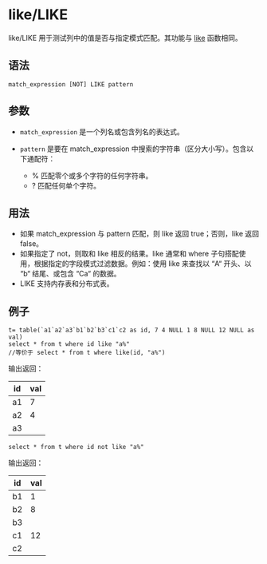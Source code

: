 # like/LIKE

like/LIKE 用于测试列中的值是否与指定模式匹配。其功能与 [like](../../funcs/l/like.html) 函数相同。

## 语法

`match_expression [NOT] LIKE pattern`

## 参数

* `match_expression` 是一个列名或包含列名的表达式。
* `pattern` 是要在 match\_expression
  中搜索的字符串（区分大小写）。包含以下通配符：

  + % 匹配零个或多个字符的任何字符串。
  + ? 匹配任何单个字符。

## 用法

* 如果 match\_expression 与 pattern 匹配，则 like 返回 true；否则，like 返回
  false。
* 如果指定了 not，则取和 like 相反的结果。like 通常和 where
  子句搭配使用，根据指定的字段模式过滤数据。例如：使用 like 来查找以 “A“ 开头、以 “b“ 结尾、或包含 “Ca“ 的数据。
* LIKE 支持内存表和分布式表。

## 例子

```
t= table(`a1`a2`a3`b1`b2`b3`c1`c2 as id, 7 4 NULL 1 8 NULL 12 NULL as val)
select * from t where id like "a%"
//等价于 select * from t where like(id, "a%")
```

输出返回：

| id | val |
| --- | --- |
| a1 | 7 |
| a2 | 4 |
| a3 |  |

```
select * from t where id not like "a%"
```

输出返回：

| id | val |
| --- | --- |
| b1 | 1 |
| b2 | 8 |
| b3 |  |
| c1 | 12 |
| c2 |  |

